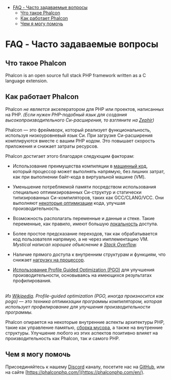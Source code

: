 <div class='article-menu'>
  <ul>
    <li>
      <a href="#overview">FAQ - Часто задаваемые вопросы</a>
      <ul>
        <li>
          <a href="#what-is-phalcon">Что такое Phalcon</a>
        </li>
        <li>
          <a href="#how-phalcon-works">Как работает Phalcon</a>
        </li>
        <li>
          <a href="#how-can-i-help">Чем я могу помочь</a>
        </li>
      </ul>
    </li>
  </ul>
</div>

<a name='overview'></a>

# FAQ - Часто задаваемые вопросы

<a name='what-is-phalcon'></a>

## Что такое Phalcon

Phalcon is an open source full stack PHP framework written as a C language extension.

<a name='how-phalcon-works'></a>

## Как работает Phalcon

Phalcon *не является* акселератором для PHP или проектов, написанных на PHP. *(Если нужен PHP-подобный язык для создания высокопроизводительного Си-расширения, то взгляните на [Zephir](https://github.com/phalcon/zephir))*

Phalcon — это фреймворк, который реализует функциональность, используя низкоуровневый язык Си. При загрузке Си-расширения комплируются вместе с вашим PHP кодом. Это повышает скорость приложения и снижает затраты ресурсов.

Phalcon достигает этого благодаря следующим факторам:

- Использование преимущества компиляции в [машинный код](https://en.wikipedia.org/wiki/Machine_code), который процессор может выполнять напрямую, без лишних затрат, как при выполнении байт-кода в виртуальной машине (VM).

- Уменьшение потребляемой памяти посредством использования специально оптимизированных Си-структур и статически типизированных Си-компиляторов, таких как GCC/CLANG/VCC. Они выполняют [некоторые оптимизации](https://en.wikipedia.org/wiki/Category:Compiler_optimizations) кода, улучшая производительность.

- Возможность располагать переменные и данные и стеке. Такие переменные, как правило, имеют большую [локальность](https://en.wikipedia.org/wiki/Locality_of_reference) доступа.

- Более простое предсказание переходов, так как обрабатывается код пользователя напрямую, а не через имплементацию VM. *Mystical написал хорошее объяснение в [Stack Overflow](https://stackoverflow.com/a/11227902/1661465).*

- Наличие прямого доступа к внутренним структурам и функциям, что снижает [нагрузку на процессор](https://en.wikipedia.org/wiki/CPU-bound).

- [Использование Profile Guided Optimization (PGO)](https://en.wikipedia.org/wiki/Profile-guided_optimization) для улучшения производительности, основываясь на имеющихся результатах профилирования.

<br /> *Из [Wikipedia](https://en.wikipedia.org/wiki/Profile-guided_optimization). Profile-guided optimization (PGO, иногда произносится как pogo) — это техника оптимизации программы компилятором, которая использует профилирование для улучшения производительности программы.* <br />  


Phalcon опирается на некоторые внутренние аспекты архитектуры PHP, такие как управление памятью, [сборка мусора](https://en.wikipedia.org/wiki/Garbage_collection_(computer_science)), а также на внутренние структуры. Улучшение любого из этих аспектов позитивно влияет на производительность как Phalcon, так и самого PHP.

<a name='how-can-i-help'></a>

## Чем я могу помочь

Присоединяйтесь к нашему [Discord](https://phalcon.link/discord) каналу, посетите нас на [GitHub](https://github.com/phalcon), или на сайте [https://phalconphp.com/](https://phalconphp.com/en/).